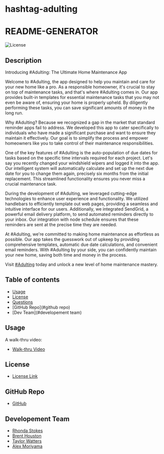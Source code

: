 # hashtag-adulting


# README-GENERATOR
![License](https://img.shields.io/badge/License-MIT-yellow.svg)   
## Description


Introducing #Adulting: The Ultimate Home Maintenance App

Welcome to #Adulting, the app designed to help you maintain and care for your new home like a pro. As a responsible homeowner, it's crucial to stay on top of maintenance tasks, and that's where #Adulting comes in. Our app provides built-in templates for essential maintenance tasks that you may not even be aware of, ensuring your home is properly upheld. By diligently performing these tasks, you can save significant amounts of money in the long run.

Why #Adulting? Because we recognized a gap in the market that standard reminder apps fail to address. We developed this app to cater specifically to individuals who have made a significant purchase and want to ensure they maintain it effectively. Our goal is to simplify the process and empower homeowners like you to take control of their maintenance responsibilities.

One of the key features of #Adulting is the auto-population of due dates for tasks based on the specific time intervals required for each project. Let's say you recently changed your windshield wipers and logged it into the app. Our intelligent system will automatically calculate and set up the next due date for you to change them again, precisely six months from the initial replacement. This streamlined functionality ensures you never miss a crucial maintenance task.

During the development of #Adulting, we leveraged cutting-edge technologies to enhance user experience and functionality. We utilized handlebars to efficiently template out web pages, providing a seamless and intuitive interface for our users. Additionally, we integrated SendGrid, a powerful email delivery platform, to send automated reminders directly to your inbox. Our integration with node schedule ensures that these reminders are sent at the precise time they are needed.

At #Adulting, we're committed to making home maintenance as effortless as possible. Our app takes the guesswork out of upkeep by providing comprehensive templates, automatic due date calculations, and convenient email reminders. With #Adulting by your side, you can confidently maintain your new home, saving both time and money in the process.

Visit  [#Adulting](https://hashtag-adulting.herokuapp.com/) today and unlock a new level of home maintenance mastery.



## Table of contents
  * [Usage](#usage)
  * [License](#license)
  * [Questions](#questions)
  * [GitHub Repo](#github repo)
  * [Dev Team](#developement team)
    

    
## Usage
  A walk-thru video:
* [Walk-thru Video](chrome-extension://mmeijimgabbpbgpdklnllpncmdofkcpn/app.html#/files/42b213d6-8f2e-4014-yd5f-c6630c8fc1e3)
    
    
## License
* [License Link](https://opensource.org/license/mit/)
        
## GitHub Repo
* [GitHub](https://github.com/aerostokes/hashtag-adulting)
  
## Developement Team
* [Rhonda Stokes](mailto:rhonda@aerostokes.com)
* [Brent Houston](mailto:brentjustinhouston@gmail.com)
* [Taylor Watters](mailto:taylorbbigelow@gmail.com)
* [Alex Moriyama](mailto:alex.moriyama@gmail.com)
